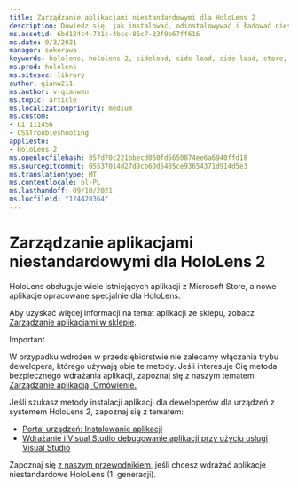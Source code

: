 ```yaml
---
title: Zarządzanie aplikacjami niestandardowymi dla HoloLens 2
description: Dowiedz się, jak instalować, odinstalowywać i ładować niestandardowe aplikacje holograficzne na urządzeniach HoloLens 2 przy użyciu Portal urządzeń i Visual Studio.
ms.assetid: 6bd124c4-731c-4bcc-86c7-23f9b67ff616
ms.date: 9/3/2021
manager: sekerawa
keywords: hololens, hololens 2, sideload, side load, side-load, store, uwp, app, install
ms.prod: hololens
ms.sitesec: library
author: qianw211
ms.author: v-qianwen
ms.topic: article
ms.localizationpriority: medium
ms.custom:
- CI 111456
- CSSTroubleshooting
appliesto:
- HoloLens 2
ms.openlocfilehash: 057d70c221bbecd060fd5650874ee6a6940ffd18
ms.sourcegitcommit: 05537014d27d9cb60d5485ce93654371d914d5e3
ms.translationtype: MT
ms.contentlocale: pl-PL
ms.lasthandoff: 09/10/2021
ms.locfileid: "124428364"
---
```

# <a name="manage-custom-apps-for-hololens-2"></a>Zarządzanie aplikacjami niestandardowymi dla HoloLens 2

HoloLens obsługuje wiele istniejących aplikacji z Microsoft Store, a nowe aplikacje opracowane specjalnie dla HoloLens. 

Aby uzyskać więcej informacji na temat aplikacji ze sklepu, zobacz [Zarządzanie aplikacjami w sklepie](holographic-store-apps.md).

> [!IMPORTANT]
> W przypadku wdrożeń w przedsiębiorstwie nie zalecamy włączania trybu dewelopera, którego używają obie te metody. Jeśli interesuje Cię metoda bezpiecznego wdrażania aplikacji, zapoznaj się z naszym tematem [Zarządzanie aplikacją: Omówienie.](app-deploy-overview.md)

Jeśli szukasz metody instalacji aplikacji dla deweloperów dla urządzeń z systemem HoloLens 2, zapoznaj się z tematem:

- [Portal urządzeń: Instalowanie aplikacji](/windows/mixed-reality/develop/platform-capabilities-and-apis/using-the-windows-device-portal#installing-an-app)
- [Wdrażanie i Visual Studio debugowanie aplikacji przy użyciu usługi Visual Studio](/windows/mixed-reality/develop/platform-capabilities-and-apis/using-visual-studio)

Zapoznaj się [z naszym przewodnikiem,](holographic-custom-apps.md) jeśli chcesz wdrażać aplikacje niestandardowe HoloLens (1. generacji).


